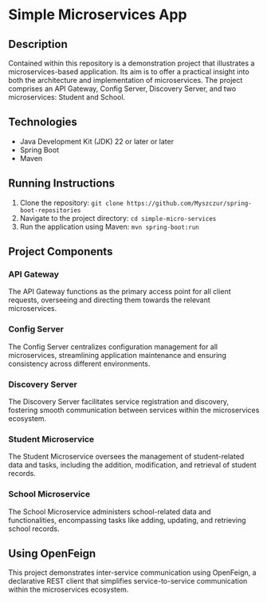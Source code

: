 # Simple Microservices App

## Description

Contained within this repository is a demonstration project that illustrates a microservices-based application. Its aim is to offer a practical insight into both the architecture and implementation of microservices. The project comprises an API Gateway, Config Server, Discovery Server, and two microservices: Student and School.

## Technologies

- Java Development Kit (JDK) 22 or later or later
- Spring Boot
- Maven

## Running Instructions

1. Clone the repository: `git clone https://github.com/Myszczur/spring-boot-repositories`
2. Navigate to the project directory: `cd simple-micro-services`
3. Run the application using Maven: `mvn spring-boot:run`

## Project Components

### API Gateway
The API Gateway functions as the primary access point for all client requests, overseeing and directing them towards the relevant microservices.

### Config Server
The Config Server centralizes configuration management for all microservices, streamlining application maintenance and ensuring consistency across different environments.

### Discovery Server
The Discovery Server facilitates service registration and discovery, fostering smooth communication between services within the microservices ecosystem.

### Student Microservice
The Student Microservice oversees the management of student-related data and tasks, including the addition, modification, and retrieval of student records.

### School Microservice
The School Microservice administers school-related data and functionalities, encompassing tasks like adding, updating, and retrieving school records.

## Using OpenFeign
This project demonstrates inter-service communication using OpenFeign, a declarative REST client that simplifies service-to-service communication within the microservices ecosystem.